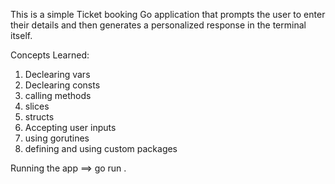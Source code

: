 This is a simple Ticket booking Go application that prompts the user to enter their details and then generates a personalized response in the terminal itself.

Concepts Learned:
1. Declearing vars
2. Declearing consts
3. calling methods
4. slices
5. structs
6. Accepting user inputs
7. using gorutines
8. defining and using custom packages

Running the app
==> go run .

